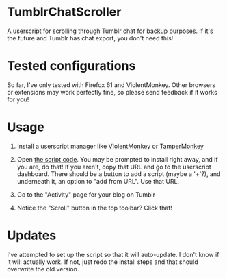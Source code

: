 # TumblrChatScroller
A userscript for scrolling through Tumblr chat for backup purposes. If
it's the future and Tumblr has chat export, you don't need this!

# Tested configurations

So far, I've only tested with Firefox 61 and ViolentMonkey. Other
browsers or extensions may work perfectly fine, so please send
feedback if it works for you!

# Usage

1. Install a userscript manager like
[ViolentMonkey](https://violentmonkey.github.io/get-it/) or
[TamperMonkey](https://tampermonkey.net/)

2. Open [the script
   code](https://github.com/MatthewDarling/TumblrChatScroller/raw/master/tumblr-chat-scroller.user.js). You
   may be prompted to install right away, and if you are, do that! If
   you aren't, copy that URL and go to the userscript dashboard. There
   should be a button to add a script (maybe a '+'?), and underneath
   it, an option to "add from URL". Use that URL.

3. Go to the "Activity" page for your blog on Tumblr

4. Notice the "Scroll" button in the top toolbar? Click that!

# Updates

I've attempted to set up the script so that it will auto-update. I
don't know if it will actually work. If not, just redo the install
steps and that should overwrite the old version.
